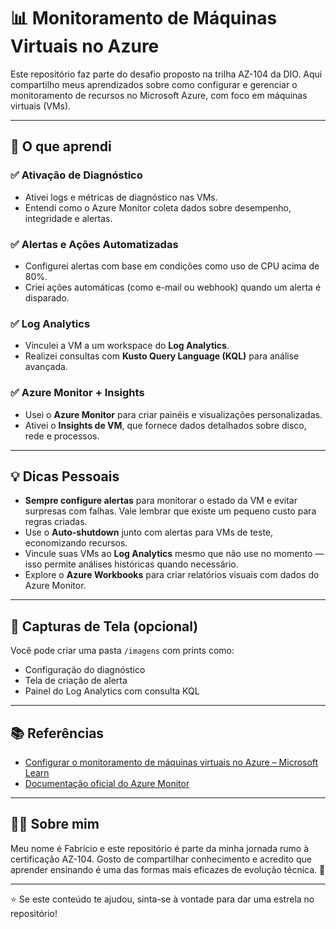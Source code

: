 # 📊 Monitoramento de Máquinas Virtuais no Azure

Este repositório faz parte do desafio proposto na trilha AZ-104 da DIO. Aqui compartilho meus aprendizados sobre como configurar e gerenciar o monitoramento de recursos no Microsoft Azure, com foco em máquinas virtuais (VMs).

---

## 🧠 O que aprendi

### ✅ Ativação de Diagnóstico
- Ativei logs e métricas de diagnóstico nas VMs.
- Entendi como o Azure Monitor coleta dados sobre desempenho, integridade e alertas.

### ✅ Alertas e Ações Automatizadas
- Configurei alertas com base em condições como uso de CPU acima de 80%.
- Criei ações automáticas (como e-mail ou webhook) quando um alerta é disparado.

### ✅ Log Analytics
- Vinculei a VM a um workspace do **Log Analytics**.
- Realizei consultas com **Kusto Query Language (KQL)** para análise avançada.

### ✅ Azure Monitor + Insights
- Usei o **Azure Monitor** para criar painéis e visualizações personalizadas.
- Ativei o **Insights de VM**, que fornece dados detalhados sobre disco, rede e processos.

---

## 💡 Dicas Pessoais

- **Sempre configure alertas** para monitorar o estado da VM e evitar surpresas com falhas. Vale lembrar que existe um pequeno custo para regras criadas.
- Use o **Auto-shutdown** junto com alertas para VMs de teste, economizando recursos.
- Vincule suas VMs ao **Log Analytics** mesmo que não use no momento — isso permite análises históricas quando necessário.
- Explore o **Azure Workbooks** para criar relatórios visuais com dados do Azure Monitor.

---

## 📸 Capturas de Tela (opcional)

Você pode criar uma pasta `/imagens` com prints como:
- Configuração do diagnóstico
- Tela de criação de alerta
- Painel do Log Analytics com consulta KQL

---

## 📚 Referências

- [Configurar o monitoramento de máquinas virtuais no Azure – Microsoft Learn](https://learn.microsoft.com/pt-br/azure/azure-monitor/vm/vminsights-overview)
- [Documentação oficial do Azure Monitor](https://learn.microsoft.com/pt-br/azure/azure-monitor/)

---

## 👨‍💻 Sobre mim

Meu nome é Fabrício e este repositório é parte da minha jornada rumo à certificação AZ-104. Gosto de compartilhar conhecimento e acredito que aprender ensinando é uma das formas mais eficazes de evolução técnica. 🚀

---

⭐ Se este conteúdo te ajudou, sinta-se à vontade para dar uma estrela no repositório!
